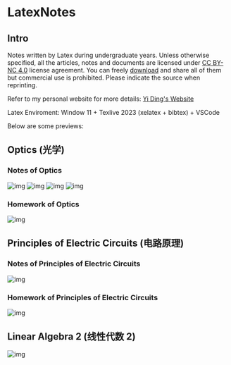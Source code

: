 # LatexNotes

## Intro

Notes written by Latex during undergraduate years. Unless otherwise specified, all the articles, notes and documents are licensed under [CC BY-NC 4.0](https://creativecommons.org/licenses/by-nc/4.0/deed.en) license agreement. You can freely [download](https://github.com/YiDingg/LatexNotes/archive/refs/heads/main.zip) and share all of them but commercial use is prohibited. Please indicate the source when reprinting.

Refer to my personal website for more details: [Yi Ding's Website](https://yidingg.github.io/YiDingg)

Latex Enviroment: Window 11 + Texlive 2023 (xelatex + bibtex) + VSCode

Below are some previews:

## Optics (光学)
### Notes of Optics
![img](https://gcore.jsdelivr.net/gh/YiDingg/LatexNotes/assets/pic/fig/376696542-c85ba4b2-0d12-4737-ad3b-111a62a3475d.png)
![img](https://gcore.jsdelivr.net/gh/YiDingg/LatexNotes/assets/pic/fig/376696307-91d8ee99-aa30-4bb3-8e3f-efa1110fc9b8.png)
![img](https://gcore.jsdelivr.net/gh/YiDingg/LatexNotes/assets/pic/fig/376696947-007f594f-7653-49ee-a2aa-b0c71617a2b2.png)
![img](https://gcore.jsdelivr.net/gh/YiDingg/LatexNotes/assets/pic/fig/376697227-9de3ffe4-9024-49e2-90ff-24243ee47de0.png)

<!-- 
![image](https://github.com/user-attachments/assets/c85ba4b2-0d12-4737-ad3b-111a62a3475d)
![image](https://github.com/user-attachments/assets/91d8ee99-aa30-4bb3-8e3f-efa1110fc9b8)
![image](https://github.com/user-attachments/assets/007f594f-7653-49ee-a2aa-b0c71617a2b2)
![image](https://github.com/user-attachments/assets/9de3ffe4-9024-49e2-90ff-24243ee47de0) 
-->

### Homework of Optics

![img](https://gcore.jsdelivr.net/gh/YiDingg/LatexNotes/assets/pic/fig/376699166-a2e2faa0-b512-4263-8b92-3d40bc4fbb1e.png)

<!-- ![image](https://github.com/user-attachments/assets/a2e2faa0-b512-4263-8b92-3d40bc4fbb1e) -->


## Principles of Electric Circuits (电路原理)
### Notes of Principles of Electric Circuits

![img](https://gcore.jsdelivr.net/gh/YiDingg/LatexNotes/assets/pic/fig/376699127-6bf4a3a8-1eaa-4e51-9843-e0774ff158c7.png)

<!-- ![image](https://github.com/user-attachments/assets/6bf4a3a8-1eaa-4e51-9843-e0774ff158c7) -->

### Homework of Principles of Electric Circuits

![img](https://gcore.jsdelivr.net/gh/YiDingg/LatexNotes/assets/pic/fig/376700843-d84235e4-fedb-4c3f-9352-e162116b66d0.png)

<!-- ![image](https://github.com/user-attachments/assets/d84235e4-fedb-4c3f-9352-e162116b66d0) -->

## Linear Algebra 2 (线性代数 2)

![img](https://gcore.jsdelivr.net/gh/YiDingg/LatexNotes/assets/pic/fig/376700506-1afb25ec-29f7-4b4b-97e3-33d15dc73e34.png)


<!-- ![image](https://github.com/user-attachments/assets/1afb25ec-29f7-4b4b-97e3-33d15dc73e34) -->
